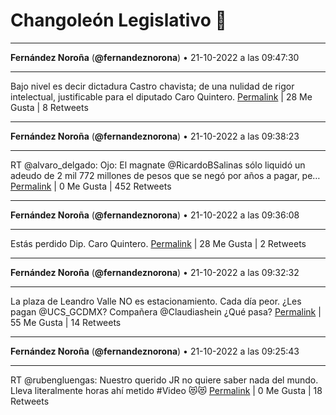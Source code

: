 # Changoleón Legislativo 🙈
*****
**Fernández Noroña** (**@fernandeznorona**) • 21-10-2022 a las 09:47:30
*****
Bajo nivel es decir dictadura Castro chavista; de una nulidad de rigor intelectual, justificable para el diputado Caro Quintero.
[Permalink](https://twitter.com/fernandeznorona/status/1583515335075905541) | 28 Me Gusta | 8 Retweets
*****
**Fernández Noroña** (**@fernandeznorona**) • 21-10-2022 a las 09:38:23
*****
RT @alvaro_delgado: Ojo: El magnate @RicardoBSalinas sólo liquidó un adeudo de 2 mil 772 millones de pesos que se negó por años a pagar, pe…
[Permalink](https://twitter.com/fernandeznorona/status/1583513038870958082) | 0 Me Gusta | 452 Retweets
*****
**Fernández Noroña** (**@fernandeznorona**) • 21-10-2022 a las 09:36:08
*****
Estás perdido Dip. Caro Quintero.
[Permalink](https://twitter.com/fernandeznorona/status/1583512473834962945) | 28 Me Gusta | 2 Retweets
*****
**Fernández Noroña** (**@fernandeznorona**) • 21-10-2022 a las 09:32:32
*****
La plaza de Leandro Valle NO es estacionamiento. Cada día peor. ¿Les pagan ⁦@UCS_GCDMX⁩? Compañera ⁦@Claudiashein⁩ ¿Qué pasa?
[Permalink](https://twitter.com/fernandeznorona/status/1583511567764946944) | 55 Me Gusta | 14 Retweets
*****
**Fernández Noroña** (**@fernandeznorona**) • 21-10-2022 a las 09:25:43
*****
RT @rubengluengas: Nuestro querido JR no quiere saber nada del mundo. Lleva literalmente horas ahí metido #Video 😻😻
[Permalink](https://twitter.com/fernandeznorona/status/1583509851455770624) | 0 Me Gusta | 18 Retweets